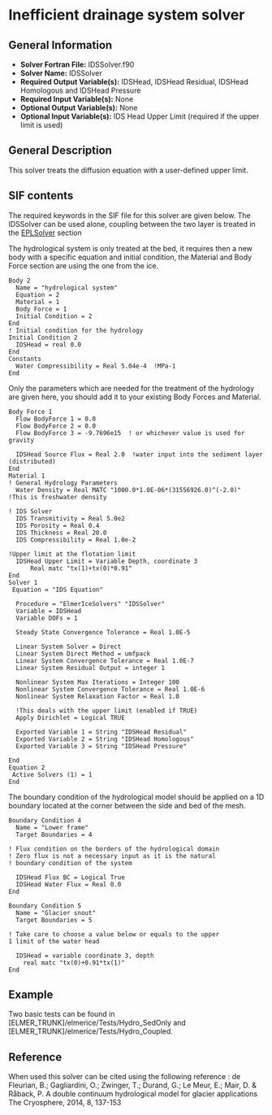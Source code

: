 # Inefficient drainage system solver
## General Information
- **Solver Fortran File:** IDSSolver.f90
- **Solver Name:** IDSSolver
- **Required Output Variable(s):** IDSHead, IDSHead Residual, IDSHead Homologous and IDSHead Pressure
- **Required Input Variable(s):** None
- **Optional Output Variable(s):** None
- **Optional Input Variable(s):** IDS Head Upper Limit (required if the upper limit is used)

## General Description
This solver treats the diffusion equation with a user-defined upper limit.

## SIF contents
The required keywords in the SIF file for this solver are given below. The IDSSolver can be used alone, coupling between the two layer is treated in the [EPLSolver](./HydrologyEPL.md) section

The hydrological system is only treated at the bed, it requires then a new body with a specific equation and initial condition, the Material and Body Force section are using the one from the ice.

```
Body 2
  Name = "hydrological system"
  Equation = 2
  Material = 1
  Body Force = 1
  Initial Condition = 2
End
! Initial condition for the hydrology
Initial Condition 2
  IDSHead = real 0.0
End
Constants
  Water Compressibility = Real 5.04e-4  !MPa-1
End
```
Only the parameters which are needed for the treatment of the hydrology are given here, you should add it to your existing Body Forces and Material.

```
Body Force 1
  Flow BodyForce 1 = 0.0
  Flow BodyForce 2 = 0.0
  Flow BodyForce 3 = -9.7696e15  ! or whichever value is used for gravity

  IDSHead Source Flux = Real 2.0  !water input into the sediment layer (distributed)
End
Material 1
! General Hydrology Parameters
  Water Density = Real MATC "1000.0*1.0E-06*(31556926.0)^(-2.0)"  !This is freshwater density

! IDS Solver
  IDS Transmitivity = Real 5.0e2
  IDS Porosity = Real 0.4
  IDS Thickness = Real 20.0
  IDS Compressibility = Real 1.0e-2

!Upper limit at the flotation limit
  IDSHead Upper Limit = Variable Depth, coordinate 3
      Real matc "tx(1)+tx(0)*0.91"
End
Solver 1
 Equation = "IDS Equation"

  Procedure = "ElmerIceSolvers" "IDSSolver"
  Variable = IDSHead
  Variable DOFs = 1

  Steady State Convergence Tolerance = Real 1.0E-5

  Linear System Solver = Direct
  Linear System Direct Method = umfpack
  Linear System Convergence Tolerance = Real 1.0E-7
  Linear System Residual Output = integer 1

  Nonlinear System Max Iterations = Integer 100
  Nonlinear System Convergence Tolerance = Real 1.0E-6
  Nonlinear System Relaxation Factor = Real 1.0

  !This deals with the upper limit (enabled if TRUE)
  Apply Dirichlet = Logical TRUE

  Exported Variable 1 = String "IDSHead Residual"
  Exported Variable 2 = String "IDSHead Homologous"
  Exported Variable 3 = String "IDSHead Pressure"

End
Equation 2
 Active Solvers (1) = 1
End
```
The boundary condition of the hydrological model should be applied on a 1D boundary located at the corner between the side and bed of the mesh.

```
Boundary Condition 4
  Name = "Lower frame"
  Target Boundaries = 4

! Flux condition on the borders of the hydrological domain
! Zero flux is not a necessary input as it is the natural
! boundary condition of the system

  IDSHead Flux BC = Logical True
  IDSHead Water Flux = Real 0.0
End

Boundary Condition 5
  Name = "Glacier snout"
  Target Boundaries = 5

! Take care to choose a value below or equals to the upper
1 limit of the water head

  IDSHead = variable coordinate 3, depth
    real matc "tx(0)+0.91*tx(1)"
End
```

## Example
Two basic tests can be found in [ELMER_TRUNK]/elmerice/Tests/Hydro_SedOnly and [ELMER_TRUNK]/elmerice/Tests/Hydro_Coupled.

## Reference
When used this solver can be cited using the following reference :
de Fleurian, B.; Gagliardini, O.; Zwinger, T.; Durand, G.; Le Meur, E.; Mair, D. & Råback, P. A double continuum hydrological model for glacier applications The Cryosphere, 2014, 8, 137-153
